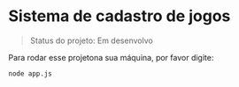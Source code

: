 # Sistema de cadastro de jogos

>Status do projeto: Em desenvolvo

Para rodar esse projetona sua máquina, por favor digite:

```
node app.js
```
